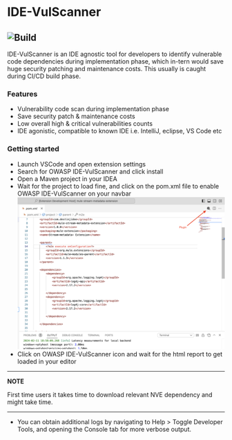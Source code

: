 # IDE-VulScanner
![Build](https://github.com/mwalter/MavenDependencyChecker/workflows/Build/badge.svg)
---
<!-- Plugin description -->
IDE-VulScanner is an IDE agnostic tool for developers to identify vulnerable code dependencies during implementation phase, which in-tern would save huge security patching and maintenance costs. This usually is caught during CI/CD build phase.

### Features

* Vulnerability code scan during implementation phase
* Save security patch & maintenance costs
* Low overall high & critical vulnerabilities counts
* IDE agonistic, compatible to known IDE i.e. IntelliJ, eclipse, VS Code etc

### Getting started

* Launch VSCode and open extension settings
* Search for OWASP IDE-VulScanner and click install
* Open a Maven project in your IDEA
* Wait for the project to load fine, and click on the pom.xml file to enable OWASP IDE-VulScanner on your navbar
![image](Usage.PNG)
* Click on OWASP IDE-VulScanner icon and wait for the html report to get loaded in your editor 
---
**NOTE**

First time users it takes time to download relevant NVE dependency and might take time.

---
* You can obtain additional logs by navigating to Help > Toggle Developer Tools, and opening the Console tab for more verbose output.